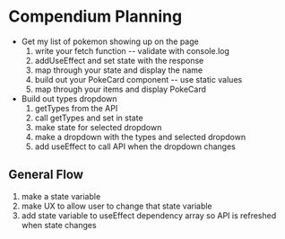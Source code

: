 # Compendium Planning

- Get my list of pokemon showing up on the page
  1.  write your fetch function -- validate with console.log
  1.  addUseEffect and set state with the response
  1.  map through your state and display the name
  1.  build out your PokeCard component -- use static values
  1.  map through your items and display PokeCard
- Build out types dropdown
  1. getTypes from the API
  1. call getTypes and set in state
  1. make state for selected dropdown
  1. make a dropdown with the types and selected dropdown
  1. add useEffect to call API when the dropdown changes

## General Flow

1. make a state variable
1. make UX to allow user to change that state variable
1. add state variable to useEffect dependency array so API is refreshed when state changes